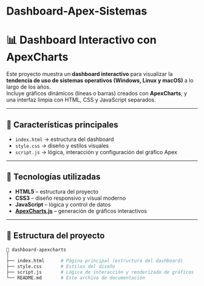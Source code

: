 # Dashboard-Apex-Sistemas

# 📊 Dashboard Interactivo con ApexCharts

Este proyecto muestra un **dashboard interactivo** para visualizar la **tendencia de uso de sistemas operativos (Windows, Linux y macOS)** a lo largo de los años.  
Incluye gráficos dinámicos (líneas o barras) creados con **ApexCharts**, y una interfaz limpia con HTML, CSS y JavaScript separados.

---

## 🚀 Características principales

  - `index.html` → estructura del dashboard  
  - `style.css` → diseño y estilos visuales  
  - `script.js` → lógica, interacción y configuración del gráfico Apex

---

## 🧩 Tecnologías utilizadas

- **HTML5** – estructura del proyecto  
- **CSS3** – diseño responsivo y visual moderno  
- **JavaScript** – lógica y control de datos  
- **[ApexCharts.js](https://apexcharts.com/)** – generación de gráficos interactivos  

---

## 📂 Estructura del proyecto

```bash
📁 dashboard-apexcharts
│
├── index.html      # Página principal (estructura del dashboard)
├── style.css       # Estilos del diseño
├── script.js       # Lógica de interacción y renderizado de gráficos
└── README.md       # Este archivo de documentación
